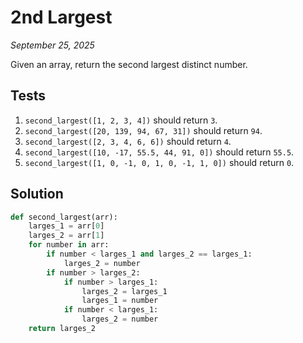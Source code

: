 # 2nd Largest
*September 25, 2025*

Given an array, return the second largest distinct number.

## Tests

1. `second_largest([1, 2, 3, 4])` should return `3`.
2. `second_largest([20, 139, 94, 67, 31])` should return `94`.
3. `second_largest([2, 3, 4, 6, 6])` should return `4`.
4. `second_largest([10, -17, 55.5, 44, 91, 0])` should return `55.5`.
5. `second_largest([1, 0, -1, 0, 1, 0, -1, 1, 0])` should return `0`.

## Solution

```python
def second_largest(arr):
    larges_1 = arr[0]
    larges_2 = arr[1]
    for number in arr:
        if number < larges_1 and larges_2 == larges_1:
            larges_2 = number
        if number > larges_2:
            if number > larges_1:
                larges_2 = larges_1
                larges_1 = number
            if number < larges_1:
                larges_2 = number
    return larges_2
```
